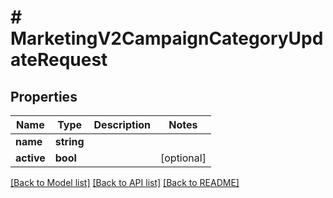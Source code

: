 # # MarketingV2CampaignCategoryUpdateRequest

## Properties

Name | Type | Description | Notes
------------ | ------------- | ------------- | -------------
**name** | **string** |  |
**active** | **bool** |  | [optional]

[[Back to Model list]](../../README.md#models) [[Back to API list]](../../README.md#endpoints) [[Back to README]](../../README.md)
